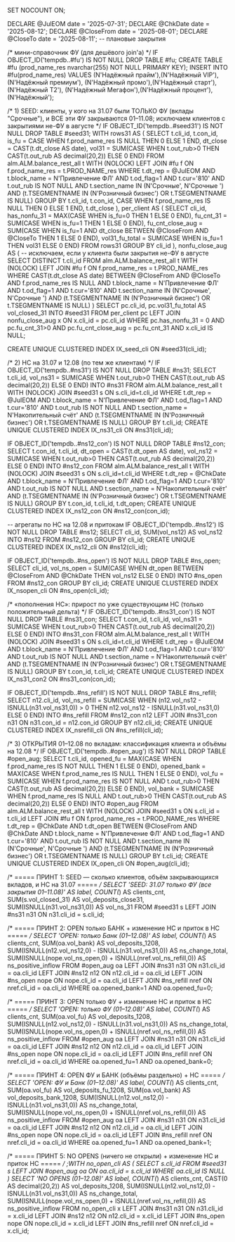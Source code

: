 SET NOCOUNT ON;

DECLARE @JulEOM    date = '2025-07-31';
DECLARE @ChkDate   date = '2025-08-12';
DECLARE @CloseFrom date = '2025-08-01';
DECLARE @CloseTo   date = '2025-08-11';  -- плановые закрытия

/* мини-справочник ФУ (для дешёвого join'а) */
IF OBJECT_ID('tempdb..#fu') IS NOT NULL DROP TABLE #fu;
CREATE TABLE #fu (prod_name_res nvarchar(255) NOT NULL PRIMARY KEY);
INSERT INTO #fu(prod_name_res) VALUES
 (N'Надёжный прайм'),(N'Надёжный VIP'),(N'Надёжный премиум'),
 (N'Надёжный промо'),(N'Надёжный старт'),(N'Надёжный Т2'),
 (N'Надёжный Мегафон'),(N'Надёжный процент'),(N'Надёжный');

/* 1) SEED: клиенты, у кого на 31.07 были ТОЛЬКО ФУ (вклады "Срочные"),
       и ВСЕ эти ФУ закрываются 01–11.08; исключаем клиентов с закрытиями не-ФУ в августе */
IF OBJECT_ID('tempdb..#seed31') IS NOT NULL DROP TABLE #seed31;
WITH rows31 AS (
  SELECT
    t.cli_id, t.con_id,
    is_fu = CASE WHEN f.prod_name_res IS NULL THEN 0 ELSE 1 END,
    dt_close = CAST(t.dt_close AS date),
    vol31 = SUM(CASE WHEN t.out_rub>0 THEN CAST(t.out_rub AS decimal(20,2)) ELSE 0 END)
  FROM alm.ALM.balance_rest_all t WITH (NOLOCK)
  LEFT JOIN #fu f ON f.prod_name_res = t.PROD_NAME_res
  WHERE t.dt_rep = @JulEOM
    AND t.block_name = N'Привлечение ФЛ' AND t.od_flag=1 AND t.cur='810'
    AND t.out_rub IS NOT NULL
    AND t.section_name IN (N'Срочные', N'Срочные ')
    AND (t.TSEGMENTNAME IN (N'Розничный бизнес') OR t.TSEGMENTNAME IS NULL)
  GROUP BY t.cli_id, t.con_id, CASE WHEN f.prod_name_res IS NULL THEN 0 ELSE 1 END, t.dt_close
),
per_client AS (
  SELECT
    cli_id,
    has_nonfu_31     = MAX(CASE WHEN is_fu=0 THEN 1 ELSE 0 END),
    fu_cnt_31        = SUM(CASE WHEN is_fu=1 THEN 1 ELSE 0 END),
    fu_cnt_close_aug = SUM(CASE WHEN is_fu=1 AND dt_close BETWEEN @CloseFrom AND @CloseTo THEN 1 ELSE 0 END),
    vol31_fu_total   = SUM(CASE WHEN is_fu=1 THEN vol31 ELSE 0 END)
  FROM rows31
  GROUP BY cli_id
),
nonfu_close_aug AS (  -- исключаем, если у клиента были закрытия не-ФУ в августе
  SELECT DISTINCT t.cli_id
  FROM alm.ALM.balance_rest_all t WITH (NOLOCK)
  LEFT JOIN #fu f ON f.prod_name_res = t.PROD_NAME_res
  WHERE CAST(t.dt_close AS date) BETWEEN @CloseFrom AND @CloseTo
    AND f.prod_name_res IS NULL
    AND t.block_name = N'Привлечение ФЛ' AND t.od_flag=1 AND t.cur='810'
    AND t.section_name IN (N'Срочные', N'Срочные ')
    AND (t.TSEGMENTNAME IN (N'Розничный бизнес') OR t.TSEGMENTNAME IS NULL)
)
SELECT pc.cli_id, pc.vol31_fu_total AS vol_closed_31
INTO #seed31
FROM per_client pc
LEFT JOIN nonfu_close_aug x ON x.cli_id = pc.cli_id
WHERE pc.has_nonfu_31 = 0
  AND pc.fu_cnt_31>0
  AND pc.fu_cnt_close_aug = pc.fu_cnt_31
  AND x.cli_id IS NULL;

CREATE UNIQUE CLUSTERED INDEX IX_seed_cli ON #seed31(cli_id);

/* 2) НС на 31.07 и 12.08 (по тем же клиентам) */
IF OBJECT_ID('tempdb..#ns31') IS NOT NULL DROP TABLE #ns31;
SELECT
  t.cli_id,
  vol_ns31 = SUM(CASE WHEN t.out_rub>0 THEN CAST(t.out_rub AS decimal(20,2)) ELSE 0 END)
INTO #ns31
FROM alm.ALM.balance_rest_all t WITH (NOLOCK)
JOIN #seed31 s ON s.cli_id=t.cli_id
WHERE t.dt_rep = @JulEOM
  AND t.block_name = N'Привлечение ФЛ' AND t.od_flag=1 AND t.cur='810'
  AND t.out_rub IS NOT NULL
  AND t.section_name = N'Накопительный счёт'
  AND (t.TSEGMENTNAME IN (N'Розничный бизнес') OR t.TSEGMENTNAME IS NULL)
GROUP BY t.cli_id;
CREATE UNIQUE CLUSTERED INDEX IX_ns31_cli ON #ns31(cli_id);

IF OBJECT_ID('tempdb..#ns12_con') IS NOT NULL DROP TABLE #ns12_con;
SELECT
  t.con_id,
  t.cli_id,
  dt_open = CAST(t.dt_open AS date),
  vol_ns12 = SUM(CASE WHEN t.out_rub>0 THEN CAST(t.out_rub AS decimal(20,2)) ELSE 0 END)
INTO #ns12_con
FROM alm.ALM.balance_rest_all t WITH (NOLOCK)
JOIN #seed31 s ON s.cli_id=t.cli_id
WHERE t.dt_rep = @ChkDate
  AND t.block_name = N'Привлечение ФЛ' AND t.od_flag=1 AND t.cur='810'
  AND t.out_rub IS NOT NULL
  AND t.section_name = N'Накопительный счёт'
  AND (t.TSEGMENTNAME IN (N'Розничный бизнес') OR t.TSEGMENTNAME IS NULL)
GROUP BY t.con_id, t.cli_id, t.dt_open;
CREATE UNIQUE CLUSTERED INDEX IX_ns12_con ON #ns12_con(con_id);

-- агрегаты по НС на 12.08 и притокам
IF OBJECT_ID('tempdb..#ns12') IS NOT NULL DROP TABLE #ns12;
SELECT cli_id, SUM(vol_ns12) AS vol_ns12
INTO #ns12
FROM #ns12_con
GROUP BY cli_id;
CREATE UNIQUE CLUSTERED INDEX IX_ns12_cli ON #ns12(cli_id);

IF OBJECT_ID('tempdb..#ns_open') IS NOT NULL DROP TABLE #ns_open;
SELECT cli_id,
       vol_ns_open = SUM(CASE WHEN dt_open BETWEEN @CloseFrom AND @ChkDate THEN vol_ns12 ELSE 0 END)
INTO #ns_open
FROM #ns12_con
GROUP BY cli_id;
CREATE UNIQUE CLUSTERED INDEX IX_nsopen_cli ON #ns_open(cli_id);

/* «пополнения НС»: прирост по уже существующим НС (только положительный дельта) */
IF OBJECT_ID('tempdb..#ns31_con') IS NOT NULL DROP TABLE #ns31_con;
SELECT t.con_id, t.cli_id,
       vol_ns31 = SUM(CASE WHEN t.out_rub>0 THEN CAST(t.out_rub AS decimal(20,2)) ELSE 0 END)
INTO #ns31_con
FROM alm.ALM.balance_rest_all t WITH (NOLOCK)
JOIN #seed31 s ON s.cli_id=t.cli_id
WHERE t.dt_rep = @JulEOM
  AND t.block_name = N'Привлечение ФЛ' AND t.od_flag=1 AND t.cur='810'
  AND t.out_rub IS NOT NULL
  AND t.section_name = N'Накопительный счёт'
  AND (t.TSEGMENTNAME IN (N'Розничный бизнес') OR t.TSEGMENTNAME IS NULL)
GROUP BY t.con_id, t.cli_id;
CREATE UNIQUE CLUSTERED INDEX IX_ns31_con2 ON #ns31_con(con_id);

IF OBJECT_ID('tempdb..#ns_refill') IS NOT NULL DROP TABLE #ns_refill;
SELECT n12.cli_id,
       vol_ns_refill = SUM(CASE WHEN (n12.vol_ns12 - ISNULL(n31.vol_ns31,0)) > 0
                                THEN n12.vol_ns12 - ISNULL(n31.vol_ns31,0) ELSE 0 END)
INTO #ns_refill
FROM #ns12_con n12
LEFT JOIN #ns31_con n31 ON n31.con_id = n12.con_id
GROUP BY n12.cli_id;
CREATE UNIQUE CLUSTERED INDEX IX_nsrefill_cli ON #ns_refill(cli_id);

/* 3) ОТКРЫТИЯ 01–12.08 по вкладам: классификация клиента и объёмы на 12.08 */
IF OBJECT_ID('tempdb..#open_aug') IS NOT NULL DROP TABLE #open_aug;
SELECT
  t.cli_id,
  opened_fu   = MAX(CASE WHEN f.prod_name_res IS NOT NULL THEN 1 ELSE 0 END),
  opened_bank = MAX(CASE WHEN f.prod_name_res IS NULL     THEN 1 ELSE 0 END),
  vol_fu      = SUM(CASE WHEN f.prod_name_res IS NOT NULL AND t.out_rub>0 THEN CAST(t.out_rub AS decimal(20,2)) ELSE 0 END),
  vol_bank    = SUM(CASE WHEN f.prod_name_res IS NULL     AND t.out_rub>0 THEN CAST(t.out_rub AS decimal(20,2)) ELSE 0 END)
INTO #open_aug
FROM alm.ALM.balance_rest_all t WITH (NOLOCK)
JOIN #seed31 s ON s.cli_id = t.cli_id
LEFT JOIN #fu  f ON f.prod_name_res = t.PROD_NAME_res
WHERE t.dt_rep = @ChkDate
  AND t.dt_open BETWEEN @CloseFrom AND @ChkDate
  AND t.block_name = N'Привлечение ФЛ' AND t.od_flag=1 AND t.cur='810'
  AND t.out_rub IS NOT NULL
  AND t.section_name IN (N'Срочные', N'Срочные ')
  AND (t.TSEGMENTNAME IN (N'Розничный бизнес') OR t.TSEGMENTNAME IS NULL)
GROUP BY t.cli_id;
CREATE UNIQUE CLUSTERED INDEX IX_open_cli ON #open_aug(cli_id);

/* ===== ПРИНТ 1: SEED — сколько клиентов, объём закрывающихся вкладов, и НС на 31.07 ===== */
SELECT
  'SEED: 31.07 только ФУ (все закрытия 01–11.08)' AS label,
  COUNT(*) AS clients_cnt,
  SUM(s.vol_closed_31) AS vol_deposits_close31,
  SUM(ISNULL(n31.vol_ns31,0)) AS vol_ns_31
FROM #seed31 s
LEFT JOIN #ns31 n31 ON n31.cli_id = s.cli_id;

/* ===== ПРИНТ 2: OPEN только БАНК + изменение НС и приток в НС ===== */
SELECT
  'OPEN: только Банк (01–12.08)' AS label,
  COUNT(*) AS clients_cnt,
  SUM(oa.vol_bank) AS vol_deposits_1208,
  SUM(ISNULL(n12.vol_ns12,0) - ISNULL(n31.vol_ns31,0)) AS ns_change_total,
  SUM(ISNULL(nope.vol_ns_open,0) + ISNULL(nref.vol_ns_refill,0)) AS ns_positive_inflow
FROM #open_aug oa
LEFT JOIN #ns31 n31   ON n31.cli_id = oa.cli_id
LEFT JOIN #ns12 n12   ON n12.cli_id = oa.cli_id
LEFT JOIN #ns_open nope ON nope.cli_id = oa.cli_id
LEFT JOIN #ns_refill nref ON nref.cli_id = oa.cli_id
WHERE oa.opened_bank=1 AND oa.opened_fu=0;

/* ===== ПРИНТ 3: OPEN только ФУ + изменение НС и приток в НС ===== */
SELECT
  'OPEN: только ФУ (01–12.08)' AS label,
  COUNT(*) AS clients_cnt,
  SUM(oa.vol_fu) AS vol_deposits_1208,
  SUM(ISNULL(n12.vol_ns12,0) - ISNULL(n31.vol_ns31,0)) AS ns_change_total,
  SUM(ISNULL(nope.vol_ns_open,0) + ISNULL(nref.vol_ns_refill,0)) AS ns_positive_inflow
FROM #open_aug oa
LEFT JOIN #ns31 n31   ON n31.cli_id = oa.cli_id
LEFT JOIN #ns12 n12   ON n12.cli_id = oa.cli_id
LEFT JOIN #ns_open nope ON nope.cli_id = oa.cli_id
LEFT JOIN #ns_refill nref ON nref.cli_id = oa.cli_id
WHERE oa.opened_fu=1 AND oa.opened_bank=0;

/* ===== ПРИНТ 4: OPEN ФУ и БАНК (объёмы раздельно) + НС ===== */
SELECT
  'OPEN: ФУ и Банк (01–12.08)' AS label,
  COUNT(*) AS clients_cnt,
  SUM(oa.vol_fu)   AS vol_deposits_fu_1208,
  SUM(oa.vol_bank) AS vol_deposits_bank_1208,
  SUM(ISNULL(n12.vol_ns12,0) - ISNULL(n31.vol_ns31,0)) AS ns_change_total,
  SUM(ISNULL(nope.vol_ns_open,0) + ISNULL(nref.vol_ns_refill,0)) AS ns_positive_inflow
FROM #open_aug oa
LEFT JOIN #ns31 n31   ON n31.cli_id = oa.cli_id
LEFT JOIN #ns12 n12   ON n12.cli_id = oa.cli_id
LEFT JOIN #ns_open nope ON nope.cli_id = oa.cli_id
LEFT JOIN #ns_refill nref ON nref.cli_id = oa.cli_id
WHERE oa.opened_fu=1 AND oa.opened_bank=1;

/* ===== ПРИНТ 5: NO OPENS (ничего не открыли) + изменение НС и приток НС ===== */
;WITH no_open_cli AS (
  SELECT s.cli_id
  FROM #seed31 s
  LEFT JOIN #open_aug oa ON oa.cli_id = s.cli_id
  WHERE oa.cli_id IS NULL
)
SELECT
  'NO OPENS (01–12.08)' AS label,
  COUNT(*) AS clients_cnt,
  CAST(0 AS decimal(20,2)) AS vol_deposits_1208,
  SUM(ISNULL(n12.vol_ns12,0) - ISNULL(n31.vol_ns31,0)) AS ns_change_total,
  SUM(ISNULL(nope.vol_ns_open,0) + ISNULL(nref.vol_ns_refill,0)) AS ns_positive_inflow
FROM no_open_cli x
LEFT JOIN #ns31 n31   ON n31.cli_id = x.cli_id
LEFT JOIN #ns12 n12   ON n12.cli_id = x.cli_id
LEFT JOIN #ns_open nope ON nope.cli_id = x.cli_id
LEFT JOIN #ns_refill nref ON nref.cli_id = x.cli_id;
